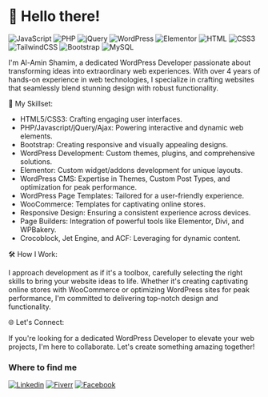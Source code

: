 <h1>👋 Hello there!</h1>


![JavaScript](https://img.shields.io/badge/JavaScript-F7DF1E?style=flat-square&logo=javascript&logoColor=black)
![PHP](https://img.shields.io/badge/PHP-777BB4?style=flat-square&logo=php&logoColor=white)
![jQuery](https://img.shields.io/badge/jQuery-0769AD?style=flat-square&logo=jquery&logoColor=white)
![WordPress](https://img.shields.io/badge/Wordpress-21759B?style=flat-square&logo=wordpress&logoColor=white)
![Elementor](https://img.shields.io/badge/Elementor-9146FF?style=flat-square&logo=elementor&logoColor=white)
![HTML](https://img.shields.io/badge/HTML5-E34F26?style=flat-square&logo=html5&logoColor=white)
![CSS3](https://img.shields.io/badge/CSS3-1572B6?style=flat-square&logo=css3&logoColor=white)
![TailwindCSS](https://img.shields.io/badge/Tailwind_CSS-38B2AC?style=flat-square&logo=tailwind-css&logoColor=white)
![Bootstrap](https://img.shields.io/badge/Bootstrap-563D7C?style=flat-square&logo=bootstrap&logoColor=white)
![MySQL](https://img.shields.io/badge/MySQL-005C84?style=flat-square&logo=mysql&logoColor=white)


I'm Al-Amin Shamim, a dedicated WordPress Developer passionate about transforming ideas into extraordinary web experiences. With over 4 years of hands-on experience in web technologies, I specialize in crafting websites that seamlessly blend stunning design with robust functionality.

🚀 My Skillset:

- HTML5/CSS3: Crafting engaging user interfaces.
- PHP/Javascript/jQuery/Ajax: Powering interactive and dynamic web elements.
- Bootstrap: Creating responsive and visually appealing designs.
- WordPress Development: Custom themes, plugins, and comprehensive solutions.
- Elementor: Custom widget/addons development for unique layouts.
- WordPress CMS: Expertise in Themes, Custom Post Types, and optimization for peak performance.
- WordPress Page Templates: Tailored for a user-friendly experience.
- WooCommerce: Templates for captivating online stores.
- Responsive Design: Ensuring a consistent experience across devices.
- Page Builders: Integration of powerful tools like Elementor, Divi, and WPBakery.
- Crocoblock, Jet Engine, and ACF: Leveraging for dynamic content.


🛠️ How I Work:

I approach development as if it's a toolbox, carefully selecting the right skills to bring your website ideas to life. Whether it's creating captivating online stores with WooCommerce or optimizing WordPress sites for peak performance, I'm committed to delivering top-notch design and functionality.

🌐 Let's Connect:

If you're looking for a dedicated WordPress Developer to elevate your web projects, I'm here to collaborate. Let's create something amazing together!


### Where to find me

[![Linkedin](https://img.shields.io/badge/LinkedIn-0077B5?style=flat-square&logo=linkedin&logoColor=white)](https://www.linkedin.com/in/shamismweb/) 
[![Fiverr](https://img.shields.io/badge/Fiverr-1DBF73?style=flat-square&logo=fiverr&logoColor=white)](http://tinyurl.com/3ctrbp9h)
[![Facebook](https://img.shields.io/badge/Facebook-1877F2?style=flat-square&logo=facebook&logoColor=white)](https://web.facebook.com/alamin.hosean.3)
